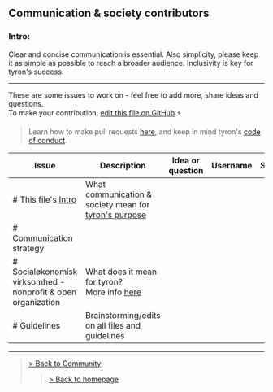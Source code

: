 ## Communication & society contributors
### Intro:
Clear and concise communication is essential. Also simplicity, please keep it as simple as possible to reach a broader audience. Inclusivity is key for tyron's success.

---

These are some issues to work on - feel free to add more, share ideas and questions.  
To make your contribution, [edit this file on GitHub](https://github.com/tyronNetwork/tyron/blob/master/community/contributors/communication&society.md) :zap:

> Learn how to make pull requests [here](https://github.com/tyronNetwork/tyron/blob/master/CONTRIBUTING.md), and keep in mind tyron's [code of conduct](https://github.com/tyronNetwork/tyron/blob/master/CODE_OF_CONDUCT.md).

| Issue | Description | Idea or question | Username | Status |
|---|---|---|---|---|
|# This file's [Intro](#intro) | What communication & society mean for [tyron's purpose](https://www.tyron.network/#the-purpose-of-tyron)|
|# Communication strategy |
|# Socialøkonomisk virksomhed - nonprofit & open organization | What does it mean for tyron? <br/> More info [here](https://www.startupsvar.dk/socialoekonomisk-virksomhed) |
|# Guidelines | Brainstorming/edits on all files and guidelines |

---

> <a href="/community"> > Back to Community </a>
>> <a href="/"> > Back to homepage </a>
